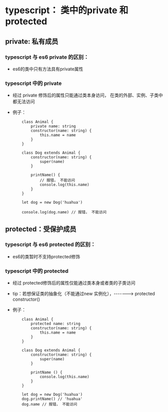 # typescript： 类中的private 和 protected

## private: 私有成员    

### typescript 与 es6 private 的区别：
-   es6的类中只有方法具有private属性

### typescript 中的 private
-   经过 private 修饰后的属性只能通过类本身访问， 在类的外部、实例、子类中都无法访问

-   例子：

    ```
        class Animal {
            private name: string
            constructor(name: string) {
                this.name = name
            }
        }

        class Dog extends Animal {
            constructor(name: string) {
                super(name)
            }

            printName() {
                // 报错， 不能访问
                console.log(this.name)
            }
        }

        let dog = new Dog('huahua')

        console.log(dog.name) // 报错， 不能访问
    ```




## protected：受保护成员

### typescript 与 es6 protected 的区别：
- es6的类暂时不支持protected修饰

### typescript 中的 protected
-   经过 protected修饰后的属性仅能通过类本身或者类的子类访问
-   tip：若想保证类的抽象化（不能通过new 实例化），-------> protected constructor()

-   例子：

    ```
        class Animal {
            protected name: string
            constructor(name: string) {
                this.name = name
            }
        }

        class Dog extends Animal {
            constructor(name: string) {
                super(name)
            }

            printName () {
                console.log(this.name)
            }
        }

        let dog = new Dog('huahua')
        dog.printName() // 'huahua'
        dog.name // 报错， 不能访问
    
    ```


    